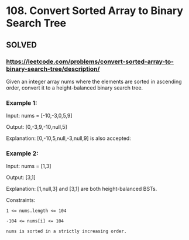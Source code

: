 # 108. Convert Sorted Array to Binary Search Tree

## SOLVED
### https://leetcode.com/problems/convert-sorted-array-to-binary-search-tree/description/
Given an integer array nums where the elements are sorted in ascending order, convert it to a height-balanced binary search tree.





### Example 1:





Input: nums = [-10,-3,0,5,9]


Output: [0,-3,9,-10,null,5]



Explanation: [0,-10,5,null,-3,null,9] is also accepted:







### Example 2:





Input: nums = [1,3]


Output: [3,1]



Explanation: [1,null,3] and [3,1] are both height-balanced BSTs.







Constraints:





	1 <= nums.length <= 104

	-104 <= nums[i] <= 104

	nums is sorted in a strictly increasing order.



